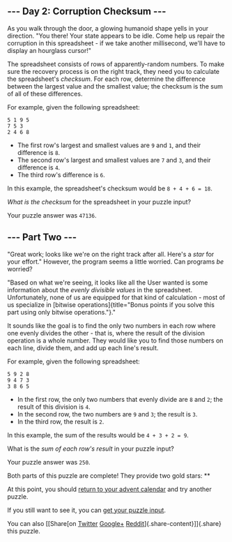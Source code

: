 --- Day 2: Corruption Checksum ---
----------------------------------

As you walk through the door, a glowing humanoid shape yells in your
direction. "You there! Your state appears to be idle. Come help us
repair the corruption in this spreadsheet - if we take another
millisecond, we'll have to display an hourglass cursor!"

The spreadsheet consists of rows of apparently-random numbers. To make
sure the recovery process is on the right track, they need you to
calculate the spreadsheet's *checksum*. For each row, determine the
difference between the largest value and the smallest value; the
checksum is the sum of all of these differences.

For example, given the following spreadsheet:

    5 1 9 5
    7 5 3
    2 4 6 8

-   The first row's largest and smallest values are `9` and `1`, and
    their difference is `8`.
-   The second row's largest and smallest values are `7` and `3`, and
    their difference is `4`.
-   The third row's difference is `6`.

In this example, the spreadsheet's checksum would be `8 + 4 + 6 = 18`.

*What is the checksum* for the spreadsheet in your puzzle input?

Your puzzle answer was `47136`.

--- Part Two ---
----------------

"Great work; looks like we're on the right track after all. Here's a
*star* for your effort." However, the program seems a little worried.
Can programs *be* worried?

"Based on what we're seeing, it looks like all the User wanted is some
information about the *evenly divisible values* in the spreadsheet.
Unfortunately, none of us are equipped for that kind of calculation -
most of us specialize in [bitwise
operations]{title="Bonus points if you solve this part using only bitwise operations."}."

It sounds like the goal is to find the only two numbers in each row
where one evenly divides the other - that is, where the result of the
division operation is a whole number. They would like you to find those
numbers on each line, divide them, and add up each line's result.

For example, given the following spreadsheet:

    5 9 2 8
    9 4 7 3
    3 8 6 5

-   In the first row, the only two numbers that evenly divide are `8`
    and `2`; the result of this division is `4`.
-   In the second row, the two numbers are `9` and `3`; the result is
    `3`.
-   In the third row, the result is `2`.

In this example, the sum of the results would be `4 + 3 + 2 = 9`.

What is the *sum of each row's result* in your puzzle input?

Your puzzle answer was `250`.

Both parts of this puzzle are complete! They provide two gold stars:
\*\*

At this point, you should [return to your advent calendar](/2017) and
try another puzzle.

If you still want to see it, you can [get your puzzle input](2/input).

You can also [\[Share[on
[Twitter](https://twitter.com/intent/tweet?text=I%27ve+completed+%22Corruption+Checksum%22+%2D+Day+2+%2D+Advent+of+Code+2017&url=http%3A%2F%2Fadventofcode%2Ecom%2F2017%2Fday%2F2&related=ericwastl&hashtags=AdventOfCode)
[Google+](https://plus.google.com/share?url=http%3A%2F%2Fadventofcode%2Ecom%2F2017%2Fday%2F2)
[Reddit](http://www.reddit.com/submit?url=http%3A%2F%2Fadventofcode%2Ecom%2F2017%2Fday%2F2&title=I%27ve+completed+%22Corruption+Checksum%22+%2D+Day+2+%2D+Advent+of+Code+2017)]{.share-content}\]]{.share}
this puzzle.
